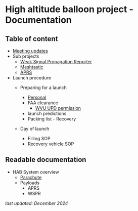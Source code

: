 # High altitude balloon project - Documentation

## Table of content

- [Meeting updates](./Meeting_updates)
- Sub projects
	- [Weak Signal Propagation Reporter](WSPR/Readme.md)
	- [Meshtastic]()
	- [APRS]()
- Launch procedure
    - Preparing for a launch
		- [Personal](Tutorials/Launch%20planning.md)
		- FAA clearance
			- [WVU UPD permission](other/ARC%20HAB%20-%20WVU-PD-6%20application.md)
		- launch predictions
		- Packing list - Recovery
	
	- Day of launch
		- Filling SOP
		- Recovery vehicle SOP


## Readable documentation 

- HAB System overview
	- [Parachute](other/Parachute)
	- Payloads
		- APRS
		- WSPR

*last updated: December 2024*